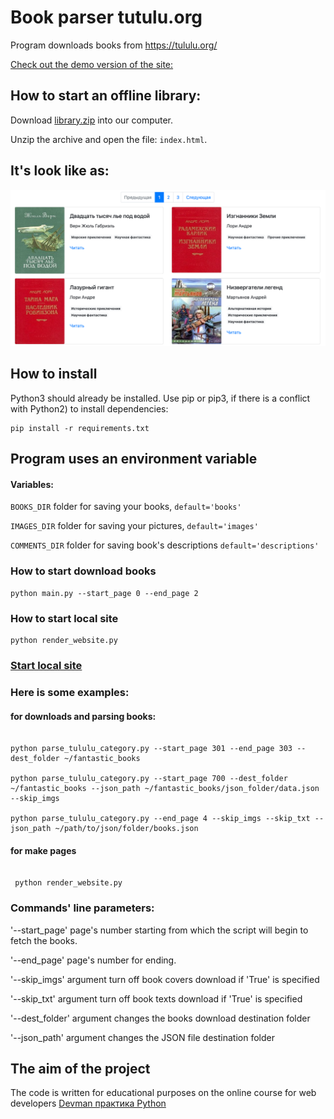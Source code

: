 # Book parser tutulu.org

Program downloads books from https://tululu.org/

[Check out the demo version of the site: ](https://michael-zapivahin.github.io/library_parsing/pages/index1.html)

## How to start an offline library:

Download [library.zip](https://github.com/Michael-Zapivahin/library_parsing/blob/main/library.zip) into our computer.

Unzip the archive and open the file:  `index.html`.

## It's look like as:

![img.png](img.png)




## How to install

Python3 should already be installed. 
Use pip or pip3, if there is a conflict with Python2) to install dependencies:

```
pip install -r requirements.txt
```

## Program uses an environment variable

#### Variables:

`BOOKS_DIR` folder for saving your books, `default='books'`

`IMAGES_DIR` folder for saving your pictures, `default='images'`

`COMMENTS_DIR` folder for saving book's descriptions `default='descriptions'`

### How to start download books

```
python main.py --start_page 0 --end_page 2

```

### How to start local site

```
python render_website.py

```
### [Start local site ](http://127.0.0.1:5500)

### Here is some examples:

#### for downloads and parsing books:
```

python parse_tululu_category.py --start_page 301 --end_page 303 --dest_folder ~/fantastic_books

python parse_tululu_category.py --start_page 700 --dest_folder ~/fantastic_books --json_path ~/fantastic_books/json_folder/data.json --skip_imgs

python parse_tululu_category.py --end_page 4 --skip_imgs --skip_txt --json_path ~/path/to/json/folder/books.json

```

#### for make pages
```

 python render_website.py

```

### Commands' line parameters:

'--start_page' page's number starting from which the script will begin to fetch the books.

'--end_page' page's number for ending.

'--skip_imgs' argument turn off book covers download if 'True' is specified

'--skip_txt' argument turn off book texts download if 'True' is specified

'--dest_folder' argument changes the books download destination folder

'--json_path' argument changes the JSON file destination folder

## The aim of the project 
The code is written for educational purposes on the online course for web developers [Devman практика Python](https://dvmn.org/)

